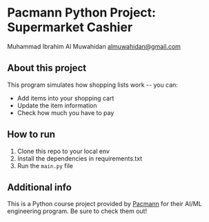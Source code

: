 # Pacmann Python Project: Supermarket Cashier

Muhammad Ibrahim Al Muwahidan
almuwahidan@gmail.com

## About this project
This program simulates how shopping lists work -- you can:
- Add items into your shopping cart
- Update the item information
- Check how much you have to pay

## How to run
1. Clone this repo to your local env
2. Install the dependencies in requirements.txt
3. Run the `main.py` file

## Additional info
This is a Python course project provided by [Pacmann](https://pacmann.io/) for their AI/ML engineering program. Be sure to check them out!